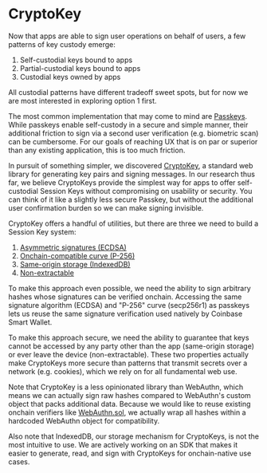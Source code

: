 # CryptoKey

Now that apps are able to sign user operations on behalf of users, a few patterns of key custody emerge:

1. Self-custodial keys bound to apps
2. Partial-custodial keys bound to apps
3. Custodial keys owned by apps

All custodial patterns have different tradeoff sweet spots, but for now we are most interested in exploring option 1 first.

The most common implementation that may come to mind are [Passkeys](https://www.passkeys.com/). While passkeys enable self-custody in a secure and simple manner, their additional friction to sign via a second user verification (e.g. biometric scan) can be cumbersome. For our goals of reaching UX that is on par or superior than any existing application, this is too much friction.

In pursuit of something simpler, we discovered [CryptoKey](https://developer.mozilla.org/en-US/docs/Web/API/CryptoKey), a standard web library for generating key pairs and signing messages. In our research thus far, we believe CryptoKeys provide the simplest way for apps to offer self-custodial Session Keys without compromising on usability or security. You can think of it like a slightly less secure Passkey, but without the additional user confirmation burden so we can make signing invisible.

CryptoKey offers a handful of utilities, but there are three we need to build a Session Key system:

1. [Asymmetric signatures (ECDSA)](https://developer.mozilla.org/en-US/docs/Web/API/SubtleCrypto/sign#ecdsa)
2. [Onchain-compatible curve (P-256)](https://developer.mozilla.org/en-US/docs/Web/API/EcKeyGenParams#namedcurve)
3. [Same-origin storage (IndexedDB)](https://developer.mozilla.org/en-US/docs/Web/API/IndexedDB_API/Basic_Terminology)
4. [Non-extractable](https://developer.mozilla.org/en-US/docs/Web/API/CryptoKey/extractable)

To make this approach even possible, we need the ability to sign arbitrary hashes whose signatures can be verified onchain. Accessing the same signature algorithm (ECDSA) and "P-256" curve (secp256r1) as passkeys lets us reuse the same signature verification used natively by Coinbase Smart Wallet.

To make this approach secure, we need the ability to guarantee that keys cannot be accessed by any party other than the app (same-origin storage) or ever leave the device (non-extractable). These two properties actually make CryptoKeys more secure than patterns that transmit secrets over a network (e.g. cookies), which we rely on for all fundamental web use.

Note that CryptoKey is a less opinionated library than WebAuthn, which means we can actually sign raw hashes compared to WebAuthn's custom object that packs additional data. Because we would like to reuse existing onchain verifiers like [WebAuthn.sol](https://github.com/base-org/webauthn-sol/blob/main/src/WebAuthn.sol), we actually wrap all hashes within a hardcoded WebAuthn object for compatibility.

Also note that IndexedDB, our storage mechanism for CryptoKeys, is not the most intuitive to use. We are actively working on an SDK that makes it easier to generate, read, and sign with CryptoKeys for onchain-native use cases.

